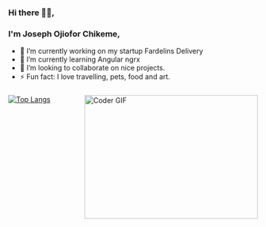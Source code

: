 ### Hi there 👋🏿, 
### I'm Joseph Ojiofor Chikeme,

- 🔭 I’m currently working on my startup Fardelins Delivery
- 🌱 I’m currently learning Angular ngrx
- 👯 I’m looking to collaborate on nice projects.
- ⚡ Fun fact: I love travelling, pets, food and art.

###

<img align="right" alt="Coder GIF" height="250" width="350" src="https://thumbs.gfycat.com/EvilNextDevilfish-size_restricted.gif" data-canonical-src="https://thumbs.gfycat.com/EvilNextDevilfish-size_restricted.gif" style="max-width:100%;">

[![Top Langs](https://github-readme-stats.vercel.app/api/top-langs/?username=jowc&theme=radical&layout=compact)](https://github.com/anuraghazra/github-readme-stats)


<!-- ###
[![Anurag's github stats](https://github-readme-stats.vercel.app/api?username=jowc&count_private=true&show_icons=true&theme=dracula)](https://github.com/anuraghazra/github-readme-stats)
 -->

